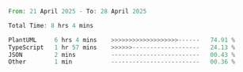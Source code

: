 <!--START_SECTION:waka-->

```rust
From: 21 April 2025 - To: 28 April 2025

Total Time: 8 hrs 4 mins

PlantUML     6 hrs 4 mins    >>>>>>>>>>>>>>>>>>>------   74.91 %
TypeScript   1 hr 57 mins    >>>>>>-------------------   24.13 %
JSON         2 mins          -------------------------   00.43 %
Other        1 min           -------------------------   00.36 %
```

<!--END_SECTION:waka-->
